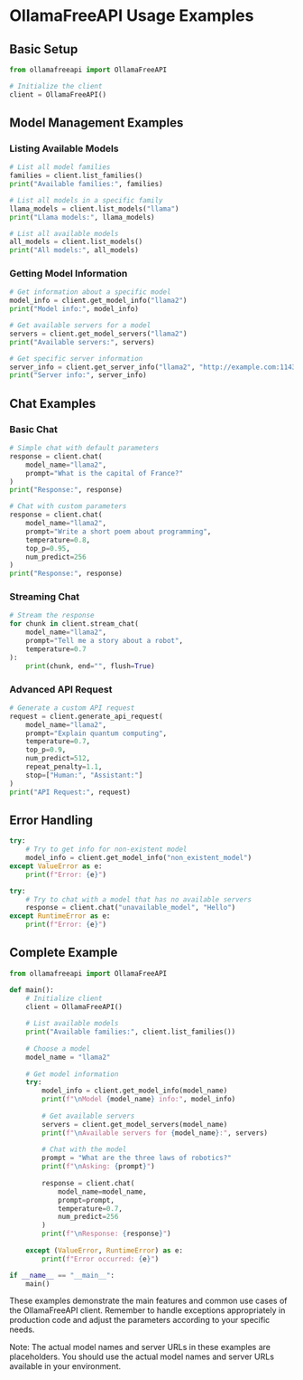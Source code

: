 # OllamaFreeAPI Usage Examples

## Basic Setup
```python
from ollamafreeapi import OllamaFreeAPI

# Initialize the client
client = OllamaFreeAPI()
```

## Model Management Examples

### Listing Available Models
```python
# List all model families
families = client.list_families()
print("Available families:", families)

# List all models in a specific family
llama_models = client.list_models("llama")
print("Llama models:", llama_models)

# List all available models
all_models = client.list_models()
print("All models:", all_models)
```

### Getting Model Information
```python
# Get information about a specific model
model_info = client.get_model_info("llama2")
print("Model info:", model_info)

# Get available servers for a model
servers = client.get_model_servers("llama2")
print("Available servers:", servers)

# Get specific server information
server_info = client.get_server_info("llama2", "http://example.com:11434")
print("Server info:", server_info)
```

## Chat Examples

### Basic Chat
```python
# Simple chat with default parameters
response = client.chat(
    model_name="llama2",
    prompt="What is the capital of France?"
)
print("Response:", response)

# Chat with custom parameters
response = client.chat(
    model_name="llama2",
    prompt="Write a short poem about programming",
    temperature=0.8,
    top_p=0.95,
    num_predict=256
)
print("Response:", response)
```

### Streaming Chat
```python
# Stream the response
for chunk in client.stream_chat(
    model_name="llama2",
    prompt="Tell me a story about a robot",
    temperature=0.7
):
    print(chunk, end="", flush=True)
```

### Advanced API Request
```python
# Generate a custom API request
request = client.generate_api_request(
    model_name="llama2",
    prompt="Explain quantum computing",
    temperature=0.7,
    top_p=0.9,
    num_predict=512,
    repeat_penalty=1.1,
    stop=["Human:", "Assistant:"]
)
print("API Request:", request)
```

## Error Handling
```python
try:
    # Try to get info for non-existent model
    model_info = client.get_model_info("non_existent_model")
except ValueError as e:
    print(f"Error: {e}")

try:
    # Try to chat with a model that has no available servers
    response = client.chat("unavailable_model", "Hello")
except RuntimeError as e:
    print(f"Error: {e}")
```

## Complete Example
```python
from ollamafreeapi import OllamaFreeAPI

def main():
    # Initialize client
    client = OllamaFreeAPI()
    
    # List available models
    print("Available families:", client.list_families())
    
    # Choose a model
    model_name = "llama2"
    
    # Get model information
    try:
        model_info = client.get_model_info(model_name)
        print(f"\nModel {model_name} info:", model_info)
        
        # Get available servers
        servers = client.get_model_servers(model_name)
        print(f"\nAvailable servers for {model_name}:", servers)
        
        # Chat with the model
        prompt = "What are the three laws of robotics?"
        print(f"\nAsking: {prompt}")
        
        response = client.chat(
            model_name=model_name,
            prompt=prompt,
            temperature=0.7,
            num_predict=256
        )
        print(f"\nResponse: {response}")
        
    except (ValueError, RuntimeError) as e:
        print(f"Error occurred: {e}")

if __name__ == "__main__":
    main()
```

These examples demonstrate the main features and common use cases of the OllamaFreeAPI client. Remember to handle exceptions appropriately in production code and adjust the parameters according to your specific needs.

Note: The actual model names and server URLs in these examples are placeholders. You should use the actual model names and server URLs available in your environment. 